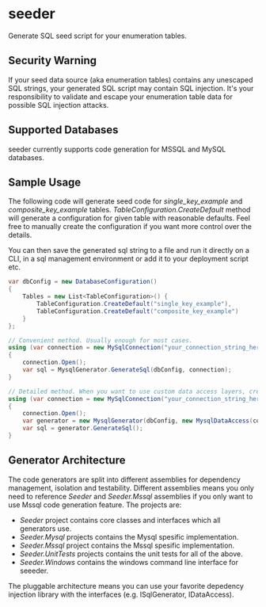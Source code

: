 # seeder
Generate SQL seed script for your enumeration tables.

## Security Warning
If your seed data source (aka enumeration tables) contains any unescaped SQL strings, your generated SQL script may contain SQL injection. It's your responsibility to validate and escape your enumeration table data for possible SQL injection attacks.

## Supported Databases
seeder currently supports code generation for MSSQL and MySQL databases.

## Sample Usage

The following code will generate seed code for *single_key_example* and *composite_key_example* tables. *TableConfiguration.CreateDefault* method will generate a configuration for given table with reasonable defaults. Feel free to manually create the configuration if you want more control over the details.

You can then save the generated sql string to a file and run it directly on a CLI, in a sql management environment or add it to your deployment script etc.

```c#
var dbConfig = new DatabaseConfiguration()
{
    Tables = new List<TableConfiguration>() {
        TableConfiguration.CreateDefault("single_key_example"),
        TableConfiguration.CreateDefault("composite_key_example")
    }
};

// Convenient method. Usually enough for most cases.
using (var connection = new MySqlConnection("your_connection_string_here"))
{
    connection.Open();
    var sql = MysqlGenerator.GenerateSql(dbConfig, connection);
}

// Detailed method. When you want to use custom data access layers, create the generator with a factory or use dependency injection for creating the generator etc.
using (var connection = new MySqlConnection("your_connection_string_here"))
{
    connection.Open();
    var generator = new MysqlGenerator(dbConfig, new MysqlDataAccess(connection));
    var sql = generator.GenerateSql();
}
```

## Generator Architecture
The code generators are split into different assemblies for dependency management, isolation and testability. Different assemblies means you only need to reference *Seeder* and *Seeder.Mssql* assemblies if you only want to use Mssql code generation feature. The projects are:
* *Seeder* project contains core classes and interfaces which all generators use.
* *Seeder.Mysql* projects contains the Mysql spesific implementation.
* *Seeder.Mssql* project contains the Mssql spesific implementation.
* *Seeder.UnitTests* projects contains the unit tests for all of the above.
* *Seeder.Windows* contains the windows command line interface for seeeder.

The pluggable architecture means you can use your favorite depedency injection library with the interfaces (e.g. ISqlGenerator, IDataAccess).
